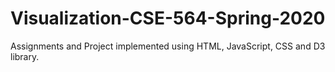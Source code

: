 # Visualization-CSE-564-Spring-2020

Assignments and Project implemented using HTML, JavaScript, CSS and D3 library.
